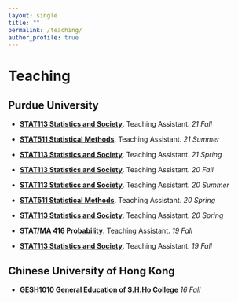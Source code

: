 ```yaml
---
layout: single
title: ""
permalink: /teaching/
author_profile: true
---
```

# <i class="fa fa-fw fa-edit"></i> Teaching #
## Purdue University


- [**STAT113 Statistics and Society**](https://www.stat.purdue.edu/academic_programs/courses/schedule_info.php?crs=113&semester=Fall&year=2019). Teaching Assistant. _21 Fall_

- [**STAT511 Statistical Methods**](https://www.stat.purdue.edu/academic_programs/graduate/grad_course_desc.php). Teaching Assistant. _21 Summer_  

- [**STAT113 Statistics and Society**](https://www.stat.purdue.edu/academic_programs/courses/schedule_info.php?crs=113&semester=Fall&year=2019). Teaching Assistant. _21 Spring_

- [**STAT113 Statistics and Society**](https://www.stat.purdue.edu/academic_programs/courses/schedule_info.php?crs=113&semester=Fall&year=2019). Teaching Assistant. _20 Fall_

- [**STAT113 Statistics and Society**](https://www.stat.purdue.edu/academic_programs/courses/schedule_info.php?crs=113&semester=Fall&year=2019). Teaching Assistant. _20 Summer_


- [**STAT511 Statistical Methods**](https://www.stat.purdue.edu/academic_programs/graduate/grad_course_desc.php). Teaching Assistant. _20 Spring_

- [**STAT113 Statistics and Society**](https://www.stat.purdue.edu/academic_programs/courses/schedule_info.php?crs=113&semester=Fall&year=2019). Teaching Assistant. _20 Spring_

- [**STAT/MA 416 Probability**](https://www.stat.purdue.edu/~jianxi/stat41600/index.html). Teaching Assistant. _19 Fall_ 

- [**STAT113 Statistics and Society**](https://www.stat.purdue.edu/academic_programs/courses/schedule_info.php?crs=113&semester=Fall&year=2019). Teaching Assistant. _19 Fall_


## Chinese University of Hong Kong
- [**GESH1010 General Education of S.H.Ho College**](http://www.shho.cuhk.edu.hk/general-education/induction-course-1010/induction-course-gesh1010-orientation-and-outreach/) _16 Fall_ 

<!--
{% include base_path %}
{% for post in site.teaching reversed %}
  {% include archive-single.html %}
{% endfor %}
-->
